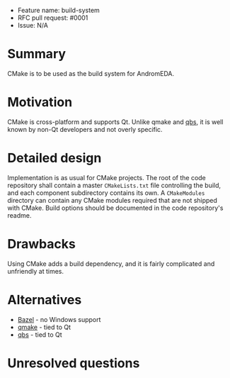 - Feature name: build-system
- RFC pull request: #0001
- Issue: N/A

# Summary
[summary]: #summary

CMake is to be used as the build system for AndromEDA.

# Motivation
[motivation]: #motivation

CMake is cross-platform and supports Qt. Unlike qmake and
[qbs](http://blog.qt.io/blog/2012/02/15/introducing-qbs/), it is well known by
non-Qt developers and not overly specific.

# Detailed design
[design]: #detailed-design

Implementation is as usual for CMake projects. The root of the code repository
shall contain a master `CMakeLists.txt` file controlling the build, and each
component subdirectory contains its own. A `CMakeModules` directory can contain
any CMake modules required that are not shipped with CMake. Build options should
be documented in the code repository's readme.

# Drawbacks
[drawbacks]: #drawbacks

Using CMake adds a build dependency, and it is fairly complicated and unfriendly
at times.

# Alternatives
[alternatives]: #alternatives

- [Bazel](https://bazel.io/) - no Windows support
- [qmake](http://doc.qt.io/qt-5/qmake-manual.html) - tied to Qt
- [qbs](http://blog.qt.io/blog/2012/02/15/introducing-qbs/) - tied to Qt

# Unresolved questions
[unresolved]: #unresolved-questions

